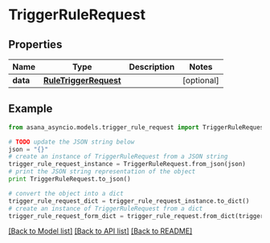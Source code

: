 # TriggerRuleRequest


## Properties

Name | Type | Description | Notes
------------ | ------------- | ------------- | -------------
**data** | [**RuleTriggerRequest**](RuleTriggerRequest.md) |  | [optional] 

## Example

```python
from asana_asyncio.models.trigger_rule_request import TriggerRuleRequest

# TODO update the JSON string below
json = "{}"
# create an instance of TriggerRuleRequest from a JSON string
trigger_rule_request_instance = TriggerRuleRequest.from_json(json)
# print the JSON string representation of the object
print TriggerRuleRequest.to_json()

# convert the object into a dict
trigger_rule_request_dict = trigger_rule_request_instance.to_dict()
# create an instance of TriggerRuleRequest from a dict
trigger_rule_request_form_dict = trigger_rule_request.from_dict(trigger_rule_request_dict)
```
[[Back to Model list]](../README.md#documentation-for-models) [[Back to API list]](../README.md#documentation-for-api-endpoints) [[Back to README]](../README.md)



